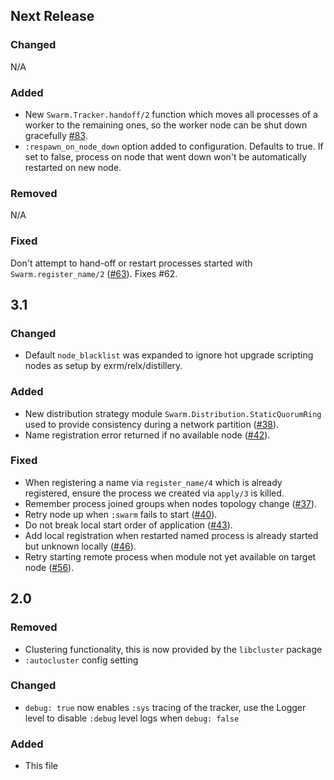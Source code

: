 ## Next Release

### Changed

N/A

### Added

- New `Swarm.Tracker.handoff/2` function which moves all processes of a worker to the remaining ones, so the worker node can be shut down gracefully [#83](https://github.com/bitwalker/swarm/pull/83).
- `:respawn_on_node_down` option added to configuration. Defaults to true. If set to false, process on node that went down won't be automatically restarted on new node.

### Removed

N/A

### Fixed

Don't attempt to hand-off or restart processes started with `Swarm.register_name/2` ([#63](https://github.com/bitwalker/swarm/pull/63)). Fixes #62.

## 3.1

### Changed

- Default `node_blacklist` was expanded to ignore hot upgrade scripting nodes as setup by exrm/relx/distillery.

### Added

- New distribution strategy module `Swarm.Distribution.StaticQuorumRing` used to provide consistency during a network partition ([#38](https://github.com/bitwalker/swarm/pull/38)).
- Name registration error returned if no available node ([#42](https://github.com/bitwalker/swarm/pull/42)).

### Fixed

- When registering a name via `register_name/4` which is already registered,
  ensure the process we created via `apply/3` is killed.
- Remember process joined groups when nodes topology change ([#37](https://github.com/bitwalker/swarm/pull/37)).
- Retry node up when `:swarm` fails to start ([#40](https://github.com/bitwalker/swarm/pull/40)).
- Do not break local start order of application ([#43](https://github.com/bitwalker/swarm/pull/43)).
- Add local registration when restarted named process is already started but unknown locally ([#46](https://github.com/bitwalker/swarm/pull/46)).
- Retry starting remote process when module not yet available on target node ([#56](https://github.com/bitwalker/swarm/pull/56)).

## 2.0

### Removed

- Clustering functionality, this is now provided by the `libcluster` package
- `:autocluster` config setting

### Changed

- `debug: true` now enables `:sys` tracing of the tracker, use the Logger level to disable `:debug` level logs when `debug: false`

### Added

- This file
